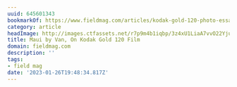 ```yaml
---
uuid: 645601343
bookmarkOf: https://www.fieldmag.com/articles/kodak-gold-120-photo-essay-maui-hawaii
category: article
headImage: http://images.ctfassets.net/r7p9m4b1iqbp/3z4xU1LiaA7vvO22YjuGIy/ace612a50e60aad1de4ea0be3194c9ce/schultz-flogerg-maui-van.jpg?w=1000
title: Maui by Van, On Kodak Gold 120 Film
domain: fieldmag.com
description: ''
tags:
- field mag
date: '2023-01-26T19:48:34.817Z'
---
```



